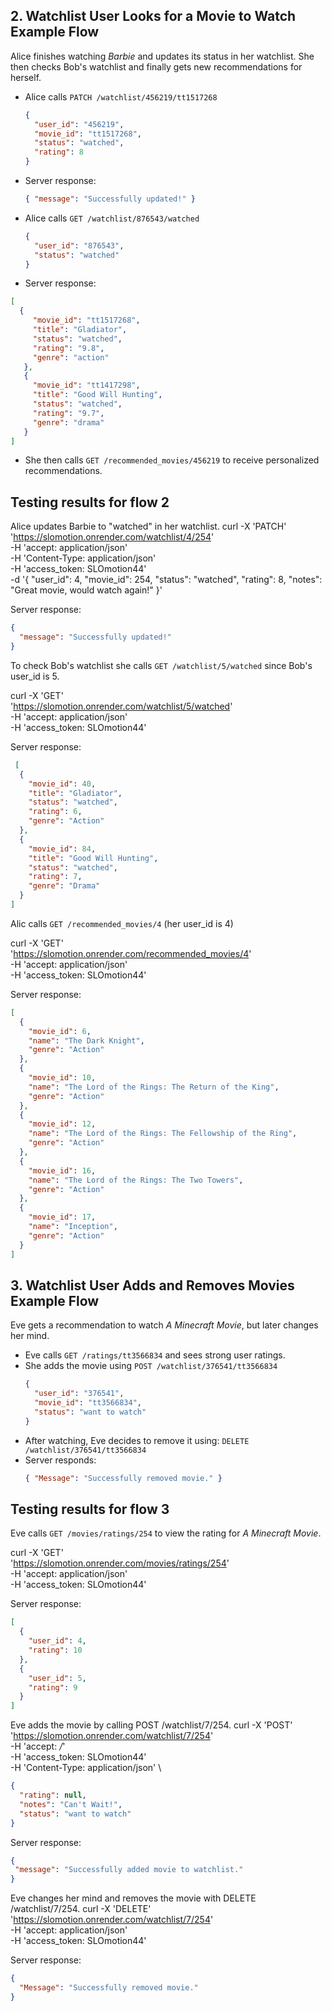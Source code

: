## 2. Watchlist User Looks for a Movie to Watch Example Flow
Alice finishes watching *Barbie* and updates its status in her watchlist. She then checks Bob's watchlist and finally gets new recommendations for herself.

- Alice calls `PATCH /watchlist/456219/tt1517268`
  ```json
  {
    "user_id": "456219",
    "movie_id": "tt1517268",
    "status": "watched",
    "rating": 8
  }
  ```
- Server response:
  ```json
  { "message": "Successfully updated!" }
  ```
- Alice calls `GET /watchlist/876543/watched`
  ```json
  {
    "user_id": "876543",
    "status": "watched"
  }
  ```
- Server response:
 ```json
 [
   {
      "movie_id": "tt1517268",
      "title": "Gladiator",
      "status": "watched",
      "rating": "9.8",
      "genre": "action"
    },
    {
      "movie_id": "tt1417298",
      "title": "Good Will Hunting",
      "status": "watched",
      "rating": "9.7",
      "genre": "drama"
    }
 ]
``` 
- She then calls `GET /recommended_movies/456219` to receive personalized recommendations.

## Testing results for flow 2
Alice updates Barbie to "watched" in her watchlist.
curl -X 'PATCH' \
  'https://slomotion.onrender.com/watchlist/4/254' \
  -H 'accept: application/json' \
  -H 'Content-Type: application/json' \
  -H 'access_token: SLOmotion44' \
  -d '{
    "user_id": 4,
    "movie_id": 254,
    "status": "watched",
    "rating": 8,
    "notes": "Great movie, would watch again!"
  }'

Server response:
```json
{
  "message": "Successfully updated!"
}
```

To check Bob's watchlist she calls `GET /watchlist/5/watched` since Bob's user_id is 5.

curl -X 'GET' \
  'https://slomotion.onrender.com/watchlist/5/watched' \
  -H 'accept: application/json' \
  -H 'access_token: SLOmotion44'

Server response:
```json
 [
  {
    "movie_id": 40,
    "title": "Gladiator",
    "status": "watched",
    "rating": 6,
    "genre": "Action"
  },
  {
    "movie_id": 84,
    "title": "Good Will Hunting",
    "status": "watched",
    "rating": 7,
    "genre": "Drama"
  }
]
```
Alic calls `GET /recommended_movies/4` (her user_id is 4)

curl -X 'GET' \
  'https://slomotion.onrender.com/recommended_movies/4' \
  -H 'accept: application/json' \
  -H 'access_token: SLOmotion44'

  Server response:
  ```json
  [
    {
      "movie_id": 6,
      "name": "The Dark Knight",
      "genre": "Action"
    },
    {
      "movie_id": 10,
      "name": "The Lord of the Rings: The Return of the King",
      "genre": "Action"
    },
    {
      "movie_id": 12,
      "name": "The Lord of the Rings: The Fellowship of the Ring",
      "genre": "Action"
    },
    {
      "movie_id": 16,
      "name": "The Lord of the Rings: The Two Towers",
      "genre": "Action"
    },
    {
      "movie_id": 17,
      "name": "Inception",
      "genre": "Action"
    }
  ]
  ```

## 3. Watchlist User Adds and Removes Movies Example Flow
Eve gets a recommendation to watch *A Minecraft Movie*, but later changes her mind.

- Eve calls `GET /ratings/tt3566834` and sees strong user ratings.
- She adds the movie using `POST /watchlist/376541/tt3566834`
  ```json
  {
    "user_id": "376541",
    "movie_id": "tt3566834",
    "status": "want to watch"
  }
  ```
- After watching, Eve decides to remove it using:
  `DELETE /watchlist/376541/tt3566834`
- Server responds:
  ```json
  { "Message": "Successfully removed movie." }
  ```

## Testing results for flow 3

Eve calls `GET /movies/ratings/254` to view the rating for *A Minecraft Movie*.

curl -X 'GET' \
  'https://slomotion.onrender.com/movies/ratings/254' \
  -H 'accept: application/json' \
  -H 'access_token: SLOmotion44'

Server response:
```json
[
  {
    "user_id": 4,
    "rating": 10
  },
  {
    "user_id": 5,
    "rating": 9
  }
]
```

Eve adds the movie by calling POST /watchlist/7/254.
curl -X 'POST' \
  'https://slomotion.onrender.com/watchlist/7/254' \
  -H 'accept: */*' \
  -H 'access_token: SLOmotion44' \
  -H 'Content-Type: application/json' \

```json
{
  "rating": null,
  "notes": "Can't Wait!",
  "status": "want to watch"
}
```

Server response:
 ```json
{
  "message": "Successfully added movie to watchlist."
}

```
Eve changes her mind and removes the movie with DELETE /watchlist/7/254.
curl -X 'DELETE' \
  'https://slomotion.onrender.com/watchlist/7/254' \
  -H 'accept: application/json' \
  -H 'access_token: SLOmotion44'

Server response:
```json
{
  "Message": "Successfully removed movie."
}
```

